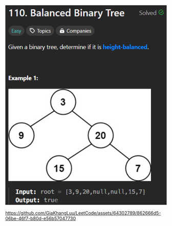 <img width="565" alt="topic" src="./topic_balanced_binary_tree.png">


https://github.com/GiaKhangLuu/LeetCode/assets/64302789/862666d5-06be-46f7-b80d-e56b57047730

